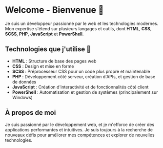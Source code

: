 # Welcome - Bienvenue 👋

Je suis un développeur passionné par le web et les technologies modernes. Mon expertise s'étend sur plusieurs langages et outils, dont **HTML**, **CSS**, **SCSS**, **PHP**, **JavaScript** et **PowerShell**.

## Technologies que j'utilise 🚀

- **HTML** : Structure de base des pages web
- **CSS** : Design et mise en forme
- **SCSS** : Préprocesseur CSS pour un code plus propre et maintenable
- **PHP** : Développement côté serveur, création d'APIs, et gestion de base de données
- **JavaScript** : Création d'interactivité et de fonctionnalités côté client
- **PowerShell** : Automatisation et gestion de systèmes (principalement sur Windows)

## À propos de moi

Je suis passionné par le développement web, et je m'efforce de créer des applications performantes et intuitives. Je suis toujours à la recherche de nouveaux défis pour améliorer mes compétences et explorer de nouvelles technologies.
